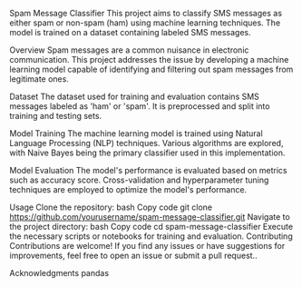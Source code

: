 Spam Message Classifier
This project aims to classify SMS messages as either spam or non-spam (ham) using machine learning techniques. The model is trained on a dataset containing labeled SMS messages.

Overview
Spam messages are a common nuisance in electronic communication. This project addresses the issue by developing a machine learning model capable of identifying and filtering out spam messages from legitimate ones.

Dataset
The dataset used for training and evaluation contains SMS messages labeled as 'ham' or 'spam'. It is preprocessed and split into training and testing sets.

Model Training
The machine learning model is trained using Natural Language Processing (NLP) techniques. Various algorithms are explored, with Naive Bayes being the primary classifier used in this implementation.

Model Evaluation
The model's performance is evaluated based on metrics such as accuracy score. Cross-validation and hyperparameter tuning techniques are employed to optimize the model's performance.

Usage
Clone the repository:
bash
Copy code
git clone https://github.com/yourusername/spam-message-classifier.git
Navigate to the project directory:
bash
Copy code
cd spam-message-classifier
Execute the necessary scripts or notebooks for training and evaluation.
Contributing
Contributions are welcome! If you find any issues or have suggestions for improvements, feel free to open an issue or submit a pull request..

Acknowledgments
pandas
